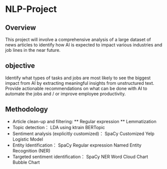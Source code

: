 # NLP-Project

## Overview
This project will involve a comprehensive analysis of a large dataset of news articles to identify how AI is expected to impact various industries and job lines in the near future.


## objective
Identify what types of tasks and jobs are most likely to see the biggest impact from AI by extracting meaningful insights from unstructured text. 
 Provide actionable recommendations on what can be done with AI to automate the jobs and / or improve employee productivity.

## Methodology

* Article clean-up and filtering:
  ** Regular expression
  ** Lemmatization	
* Topic detection：
  LDA using ktrain
  BERTopic
* Sentiment analysis (explicitly customized)：
  SpaCy
  Customized Yelp Logistic Model
* Entity Identification：
  SpaCy
  Regular expression
  Named Entity Recognition (NER)
* Targeted sentiment identification：
  SpaCy
  NER
  Word Cloud Chart
  Bubble Chart
